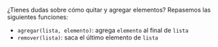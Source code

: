 ¿Tienes dudas sobre cómo quitar y agregar elementos? Repasemos las siguientes funciones:

* `agregar(lista, elemento)`: agrega `elemento` al final de `lista`
* `remover(lista)`: saca el último elemento de `lista`